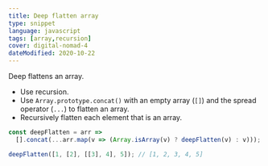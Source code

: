 ```yaml
---
title: Deep flatten array
type: snippet
language: javascript
tags: [array,recursion]
cover: digital-nomad-4
dateModified: 2020-10-22
---
```


Deep flattens an array.

- Use recursion.
- Use `Array.prototype.concat()` with an empty array (`[]`) and the spread operator (`...`) to flatten an array.
- Recursively flatten each element that is an array.

```js
const deepFlatten = arr =>
  [].concat(...arr.map(v => (Array.isArray(v) ? deepFlatten(v) : v)));
```

```js
deepFlatten([1, [2], [[3], 4], 5]); // [1, 2, 3, 4, 5]
```
